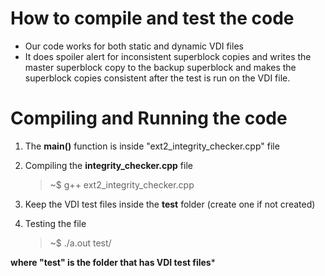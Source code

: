 #            How to compile and test the code

- Our code works for both static and dynamic VDI files
- It does spoiler alert for inconsistent superblock copies and
  writes the master superblock copy to the backup superblock 
  and makes the superblock copies consistent after the test is
  run on the VDI file.

#            Compiling and Running the code

1. The **main()** function is inside "ext2_integrity_checker.cpp" file
2. Compiling the **integrity_checker.cpp** file
     >	~$ g++ ext2_integrity_checker.cpp
3. Keep the VDI test files inside the **test** folder (create one if not created)

4. Testing the file
     >	~$ ./a.out test/<filename>  

**where "test" is the folder that has VDI test files***


